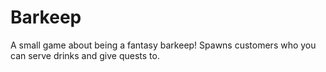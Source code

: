 # Barkeep
 A small game about being a fantasy barkeep! Spawns customers who you can serve drinks and give quests to.
